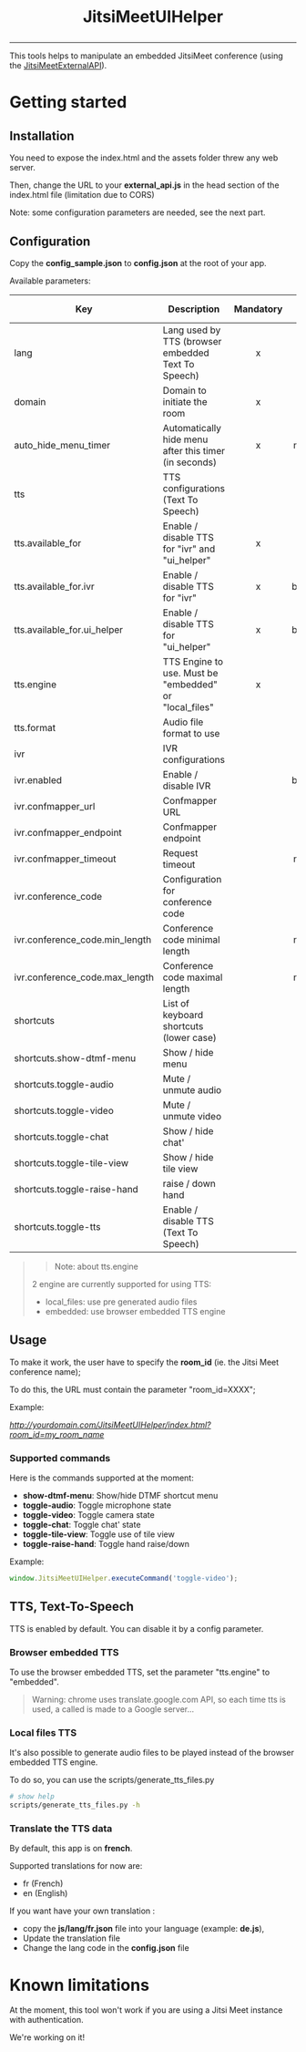 # <p align="center">JitsiMeetUIHelper</p>

<hr />

This tools helps to manipulate an embedded JitsiMeet conference (using the [JitsiMeetExternalAPI](https://jitsi.github.io/handbook/docs/dev-guide/dev-guide-iframe/)).


# Getting started

## Installation

You need to expose the index.html and the assets folder threw any web server.

Then, change the URL to your **external_api.js** in the head section of the index.html file (limitation due to CORS)

Note: some configuration parameters are needed, see the next part.

## Configuration

Copy the **config_sample.json** to **config.json** at the root of your app.

Available parameters:

| Key                            | Description                                            | Mandatory |    Type | Default value |
|--------------------------------|--------------------------------------------------------|:---------:|--------:|---------------|
| lang                           | Lang used by TTS (browser embedded Text To Speech)     |     x     |  string | fr            |
| domain                         | Domain to initiate the room                            |     x     |  string | undefined     |
| auto_hide_menu_timer           | Automatically hide menu after this timer (in seconds)  |     x     |  number | 10            |
| tts                            | TTS configurations (Text To Speech)                    |           |  object |               |
| tts.available_for              | Enable / disable TTS for "ivr" and "ui_helper"         |     x     |  object |               |
| tts.available_for.ivr          | Enable / disable TTS for "ivr"                         |     x     | boolean |               |
| tts.available_for.ui_helper    | Enable / disable TTS for "ui_helper"                   |     x     | boolean |               |
| tts.engine                     | TTS Engine to use. Must be "embedded" or "local_files" |     x     |  string | local_files   |
| tts.format                     | Audio file format to use                               |           |  string | mp3           |
| ivr                            | IVR configurations                                     |           |  object |               |
| ivr.enabled                    | Enable / disable IVR                                   |           | boolean | false         |
| ivr.confmapper_url             | Confmapper URL                                         |           |  string | null          |
| ivr.confmapper_endpoint        | Confmapper endpoint                                    |           |  string | null          |
| ivr.confmapper_timeout         | Request timeout                                        |           |  number | 5000          |
| ivr.conference_code            | Configuration for conference code                      |           |  object |               |
| ivr.conference_code.min_length | Conference code minimal length                         |           |  number | 2             |
| ivr.conference_code.max_length | Conference code maximal length                         |           |  number | 10            |
| shortcuts                      | List of keyboard shortcuts (lower case)                |           |  object |               |
| shortcuts.show-dtmf-menu       | Show / hide menu                                       |           |  string | h             |
| shortcuts.toggle-audio         | Mute / unmute audio                                    |           |  string | m             |
| shortcuts.toggle-video         | Mute / unmute video                                    |           |  string | v             |
| shortcuts.toggle-chat          | Show / hide chat'                                      |           |  string | c             |
| shortcuts.toggle-tile-view     | Show / hide tile view                                  |           |  string | w             |
| shortcuts.toggle-raise-hand    | raise / down hand                                      |           |  string | r             |
| shortcuts.toggle-tts           | Enable / disable TTS (Text To Speech)                  |           |  string | x             |

>> Note: about tts.engine
> 
> 2 engine are currently supported for using TTS:
> * local_files: use pre generated audio files 
> * embedded: use browser embedded TTS engine 

## Usage

To make it work, the user have to specify the **room_id** (ie. the Jitsi Meet conference name);

To do this, the URL must contain the parameter "room_id=XXXX";

Example: 

*http://yourdomain.com/JitsiMeetUIHelper/index.html?room_id=my_room_name*

### Supported commands

Here is the commands supported at the moment:
* **show-dtmf-menu**: Show/hide DTMF shortcut menu
* **toggle-audio**: Toggle microphone state
* **toggle-video**: Toggle camera state
* **toggle-chat**: Toggle chat' state
* **toggle-tile-view**: Toggle use of tile view
* **toggle-raise-hand**: Toggle hand raise/down


Example:
```javascript
window.JitsiMeetUIHelper.executeCommand('toggle-video');
```

## TTS, Text-To-Speech

TTS is enabled by default. You can disable it by a config parameter.

### Browser embedded TTS

To use the browser embedded TTS, set the parameter "tts.engine" to "embedded".
> Warning: chrome uses translate.google.com API, so each time tts is used, a called is made to a Google server...

### Local files TTS

It's also possible to generate audio files to be played instead of the browser embedded TTS engine.

To do so, you can use the scripts/generate_tts_files.py

```bash
# show help
scripts/generate_tts_files.py -h
```


### Translate the TTS data

By default, this app is on **french**.

Supported translations for now are:
* fr (French)
* en (English)

If you want have your own translation :
 * copy the **js/lang/fr.json** file into your language (example: **de.js**),
 * Update the translation file
 * Change the lang code in the **config.json** file

# Known limitations

At the moment, this tool won't work if you are using a Jitsi Meet instance with authentication.

We're working on it!